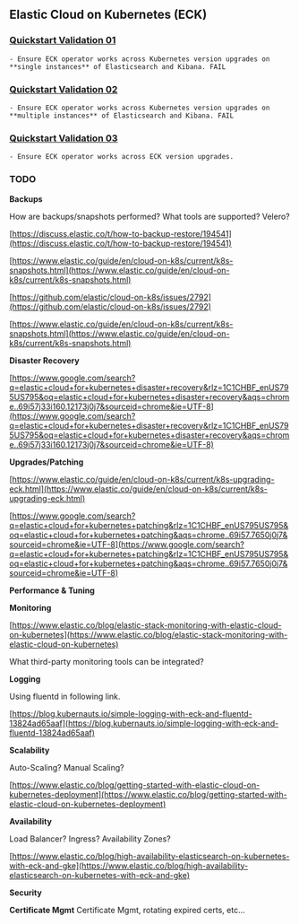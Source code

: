 ## Elastic Cloud on Kubernetes (ECK)

### [Quickstart Validation 01](quickstarts/validation-01/)

	- Ensure ECK operator works across Kubernetes version upgrades on **single instances** of Elasticsearch and Kibana. FAIL

### [Quickstart Validation 02](quickstarts/validation-02/)

	- Ensure ECK operator works across Kubernetes version upgrades on **multiple instances** of Elasticsearch and Kibana. FAIL

### [Quickstart Validation 03](quickstarts/validation-03/)

	- Ensure ECK operator works across ECK version upgrades.

### TODO

**Backups**

How are backups/snapshots performed? What tools are supported? Velero?

[https://discuss.elastic.co/t/how-to-backup-restore/194541](https://discuss.elastic.co/t/how-to-backup-restore/194541)

[https://www.elastic.co/guide/en/cloud-on-k8s/current/k8s-snapshots.html](https://www.elastic.co/guide/en/cloud-on-k8s/current/k8s-snapshots.html)

[https://github.com/elastic/cloud-on-k8s/issues/2792](https://github.com/elastic/cloud-on-k8s/issues/2792)

[https://www.elastic.co/guide/en/cloud-on-k8s/current/k8s-snapshots.html](https://www.elastic.co/guide/en/cloud-on-k8s/current/k8s-snapshots.html)

**Disaster Recovery**

[https://www.google.com/search?q=elastic+cloud+for+kubernetes+disaster+recovery&rlz=1C1CHBF_enUS795US795&oq=elastic+cloud+for+kubernetes+disaster+recovery&aqs=chrome..69i57j33i160.12173j0j7&sourceid=chrome&ie=UTF-8](https://www.google.com/search?q=elastic+cloud+for+kubernetes+disaster+recovery&rlz=1C1CHBF_enUS795US795&oq=elastic+cloud+for+kubernetes+disaster+recovery&aqs=chrome..69i57j33i160.12173j0j7&sourceid=chrome&ie=UTF-8)

**Upgrades/Patching**

[https://www.elastic.co/guide/en/cloud-on-k8s/current/k8s-upgrading-eck.html](https://www.elastic.co/guide/en/cloud-on-k8s/current/k8s-upgrading-eck.html)

[https://www.google.com/search?q=elastic+cloud+for+kubernetes+patching&rlz=1C1CHBF_enUS795US795&oq=elastic+cloud+for+kubernetes+patching&aqs=chrome..69i57.7650j0j7&sourceid=chrome&ie=UTF-8](https://www.google.com/search?q=elastic+cloud+for+kubernetes+patching&rlz=1C1CHBF_enUS795US795&oq=elastic+cloud+for+kubernetes+patching&aqs=chrome..69i57.7650j0j7&sourceid=chrome&ie=UTF-8)

**Performance & Tuning**

**Monitoring**

[https://www.elastic.co/blog/elastic-stack-monitoring-with-elastic-cloud-on-kubernetes](https://www.elastic.co/blog/elastic-stack-monitoring-with-elastic-cloud-on-kubernetes)

What third-party monitoring tools can be integrated?

**Logging**

Using fluentd in following link.

[https://blog.kubernauts.io/simple-logging-with-eck-and-fluentd-13824ad65aaf](https://blog.kubernauts.io/simple-logging-with-eck-and-fluentd-13824ad65aaf)

**Scalability**

Auto-Scaling? Manual Scaling?

[https://www.elastic.co/blog/getting-started-with-elastic-cloud-on-kubernetes-deployment](https://www.elastic.co/blog/getting-started-with-elastic-cloud-on-kubernetes-deployment)

**Availability**

Load Balancer? Ingress? Availability Zones?

[https://www.elastic.co/blog/high-availability-elasticsearch-on-kubernetes-with-eck-and-gke](https://www.elastic.co/blog/high-availability-elasticsearch-on-kubernetes-with-eck-and-gke)

**Security**

**Certificate Mgmt**
Certificate Mgmt, rotating expired certs, etc...
